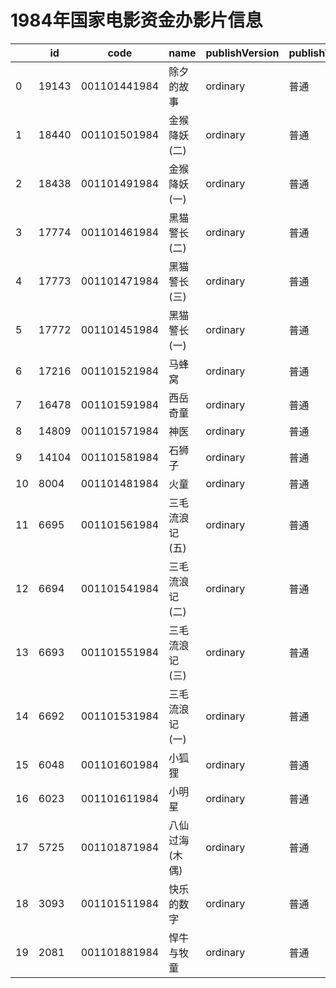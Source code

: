 # 1984年国家电影资金办影片信息


|    | id |  code  |  name  | publishVersion | publishVersionName |   type  |  typeName  |   producerName  |  publisherName  |  publishDate   |
| ---- | ---- | ---- | ---- | ---- | ----| ---- | ---- | ---- | ---- | ---- |
| 0 |  19143 |  001101441984 |  除夕的故事 |  ordinary |  普通 |  cartoon |  动画片 |  未填写 |  暂空 |  444412800000|
| 1 |  18440 |  001101501984 |  金猴降妖(二) |  ordinary |  普通 |  cartoon |  动画片 |  暂空 |  暂空 |  444412800000|
| 2 |  18438 |  001101491984 |  金猴降妖(一) |  ordinary |  普通 |  cartoon |  动画片 |  暂空 |  暂空 |  444412800000|
| 3 |  17774 |  001101461984 |  黑猫警长(二) |  ordinary |  普通 |  cartoon |  动画片 |  北京中视美星国际文化传媒有限公司 |  暂空 |  444412800000|
| 4 |  17773 |  001101471984 |  黑猫警长(三) |  ordinary |  普通 |  cartoon |  动画片 |  乌鲁木齐市华韵天风影视传媒有限公司 |  暂空 |  444412800000|
| 5 |  17772 |  001101451984 |  黑猫警长(一) |  ordinary |  普通 |  cartoon |  动画片 |  暂空 |  暂空 |  444412800000|
| 6 |  17216 |  001101521984 |  马蜂窝 |  ordinary |  普通 |  cartoon |  动画片 |  暂空 |  暂空 |  444412800000|
| 7 |  16478 |  001101591984 |  西岳奇童 |  ordinary |  普通 |  cartoon |  动画片 |  暂空 |  暂空 |  444412800000|
| 8 |  14809 |  001101571984 |  神医 |  ordinary |  普通 |  cartoon |  动画片 |  暂空 |  暂空 |  444412800000|
| 9 |  14104 |  001101581984 |  石狮子 |  ordinary |  普通 |  cartoon |  动画片 |  暂空 |  暂空 |  444412800000|
| 10 |  8004 |  001101481984 |  火童 |  ordinary |  普通 |  cartoon |  动画片 |  未填写 |  暂空 |  444412800000|
| 11 |  6695 |  001101561984 |  三毛流浪记(五) |  ordinary |  普通 |  cartoon |  动画片 |  未填写 |  中国电影股份有限公司北京电影发行分公司 |  444412800000|
| 12 |  6694 |  001101541984 |  三毛流浪记(二) |  ordinary |  普通 |  cartoon |  动画片 |  未填写 |  暂空 |  444412800000|
| 13 |  6693 |  001101551984 |  三毛流浪记(三) |  ordinary |  普通 |  cartoon |  动画片 |  暂空 |  暂空 |  444412800000|
| 14 |  6692 |  001101531984 |  三毛流浪记(一) |  ordinary |  普通 |  cartoon |  动画片 |  美国狮门影片公司 |  中国电影集团公司 |  444412800000|
| 15 |  6048 |  001101601984 |  小狐狸 |  ordinary |  普通 |  cartoon |  动画片 |  暂空 |  暂空 |  444412800000|
| 16 |  6023 |  001101611984 |  小明星 |  ordinary |  普通 |  cartoon |  动画片 |  云南电影集团有限责任公司 |  暂空 |  444412800000|
| 17 |  5725 |  001101871984 |  八仙过海(木偶) |  ordinary |  普通 |  cartoon |  动画片 |  暂空 |  暂空 |  444412800000|
| 18 |  3093 |  001101511984 |  快乐的数字 |  ordinary |  普通 |  cartoon |  动画片 |  未填写 |  暂空 |  444412800000|
| 19 |  2081 |  001101881984 |  悍牛与牧童 |  ordinary |  普通 |  cartoon |  动画片 |  未填写 |  中国电影集团公司 |  444412800000|
